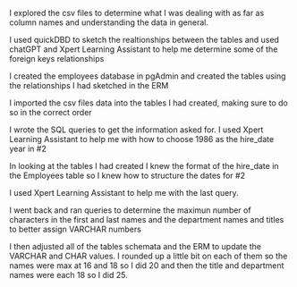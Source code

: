 I explored the csv files to determine what I was dealing with as far as column names and understanding the data in general.

I used quickDBD to sketch the realtionships between the tables and used chatGPT and Xpert Learning Assistant to help me determine some of the foreign keys relationships

I created the employees database in pgAdmin and created the tables using the relationships I had sketched in the ERM

I imported the csv files data into the tables I had created, making sure to do so in the correct order

I wrote the SQL queries to get the information asked for. I used Xpert Learning Assistant to help me with how to choose 1986 as the hire_date year in #2

In looking at the tables I had created I knew the format of the hire_date in the Employees table so I knew how to structure the dates for #2

I used Xpert Learning Assistant to help me with the last query.

I went back and ran queries to determine the maximun number of characters in the first and last names and the department names and titles to better assign VARCHAR numbers

I then adjusted all of the tables schemata and the ERM to update the VARCHAR and CHAR values. I rounded up a little bit on each of them so the names were max at 16 and 18 so I did 20 and then the title and department names were each 18 so I did 25.

